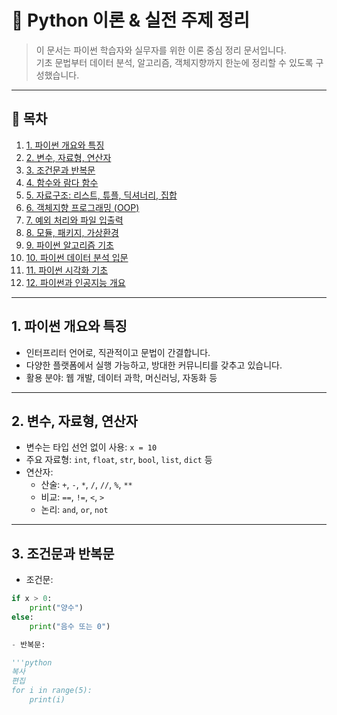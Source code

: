 # 🐍 Python 이론 & 실전 주제 정리

> 이 문서는 파이썬 학습자와 실무자를 위한 이론 중심 정리 문서입니다.  
> 기초 문법부터 데이터 분석, 알고리즘, 객체지향까지 한눈에 정리할 수 있도록 구성했습니다.

---

## 📖 목차

1. [1. 파이썬 개요와 특징](#1-파이썬-개요와-특징)
2. [2. 변수, 자료형, 연산자](#2-변수-자료형-연산자)
3. [3. 조건문과 반복문](#3-조건문과-반복문)
4. [4. 함수와 람다 함수](#4-함수와-람다-함수)
5. [5. 자료구조: 리스트, 튜플, 딕셔너리, 집합](#5-자료구조-리스트-튜플-딕셔너리-집합)
6. [6. 객체지향 프로그래밍 (OOP)](#6-객체지향-프로그래밍-oop)
7. [7. 예외 처리와 파일 입출력](#7-예외-처리와-파일-입출력)
8. [8. 모듈, 패키지, 가상환경](#8-모듈-패키지-가상환경)
9. [9. 파이썬 알고리즘 기초](#9-파이썬-알고리즘-기초)
10. [10. 파이썬 데이터 분석 입문](#10-파이썬-데이터-분석-입문)
11. [11. 파이썬 시각화 기초](#11-파이썬-시각화-기초)
12. [12. 파이썬과 인공지능 개요](#12-파이썬과-인공지능-개요)

---

## 1. 파이썬 개요와 특징

- 인터프리터 언어로, 직관적이고 문법이 간결합니다.
- 다양한 플랫폼에서 실행 가능하고, 방대한 커뮤니티를 갖추고 있습니다.
- 활용 분야: 웹 개발, 데이터 과학, 머신러닝, 자동화 등

---

## 2. 변수, 자료형, 연산자

- 변수는 타입 선언 없이 사용: `x = 10`
- 주요 자료형: `int`, `float`, `str`, `bool`, `list`, `dict` 등
- 연산자:
  - 산술: `+`, `-`, `*`, `/`, `//`, `%`, `**`
  - 비교: `==`, `!=`, `<`, `>`
  - 논리: `and`, `or`, `not`

---

## 3. 조건문과 반복문

- 조건문:
```python
if x > 0:
    print("양수")
else:
    print("음수 또는 0")

- 반복문:

'''python
복사
편집
for i in range(5):
    print(i)
